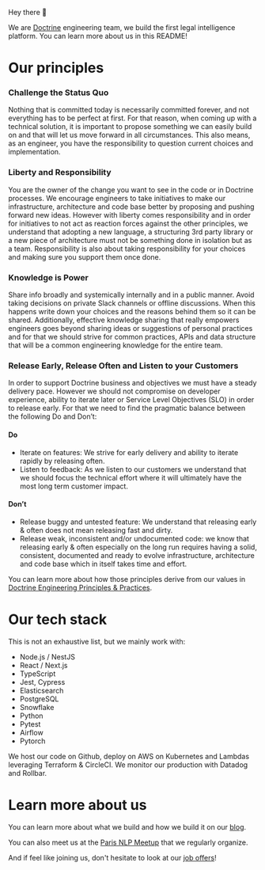 Hey there 👋

We are [Doctrine](https://www.doctrine.fr) engineering team, we build the first legal intelligence platform. You can learn more about us in this README!

# Our principles 

### Challenge the Status Quo

Nothing that is committed today is necessarily committed forever, and not everything has to be perfect at first. For that reason, when coming up with a technical solution, it is important to propose something we can easily build on and that will let us move forward in all circumstances.
This also means, as an engineer, you have the responsibility to question current choices and implementation.

### Liberty and Responsibility

You are the owner of the change you want to see in the code or in Doctrine processes. We encourage engineers to take initiatives to make our infrastructure, architecture and code base better by proposing and pushing forward new ideas. However with liberty comes responsibility and in order for initiatives to not act as reaction forces against the other principles, we understand that adopting a new language, a structuring 3rd party library or a new piece of architecture must not be something done in isolation but as a team. Responsibility is also about taking responsibility for your choices and making sure you support them once done.

### Knowledge is Power

Share info broadly and systemically internally and in a public manner. Avoid taking decisions on private Slack channels or offline discussions. When this happens write down your choices and the reasons behind them so it can be shared.
Additionally, effective knowledge sharing that really empowers engineers goes beyond sharing ideas or suggestions of personal practices and for that we should strive for common practices, APIs and data structure that will be a common engineering knowledge for the entire team.

### Release Early, Release Often and Listen to your Customers

In order to support Doctrine business and objectives we must have a steady delivery pace. However we should not compromise on developer experience, ability to iterate later or Service Level Objectives (SLO) in order to release early. For that we need to find the pragmatic balance between the following Do and Don’t:

#### Do
* Iterate on features: We strive for early delivery and ability to iterate rapidly by releasing often.
* Listen to feedback: As we listen to our customers we understand that we should focus the technical effort where it will ultimately have the most long term customer impact.

#### Don’t
* Release buggy and untested feature: We understand that releasing early & often does not mean releasing fast and dirty.
* Release weak, inconsistent and/or undocumented code: we know that releasing early & often especially on the long run requires having a solid, consistent, documented and ready to evolve infrastructure, architecture and code base which in itself takes time and effort.

You can learn more about how those principles derive from our values in [Doctrine Engineering Principles & Practices](https://medium.com/doctrine/doctrine-engineering-principles-and-practices-7faab666fac9).

# Our tech stack

This is not an exhaustive list, but we mainly work with:
* Node.js / NestJS
* React / Next.js
* TypeScript
* Jest, Cypress
* Elasticsearch
* PostgreSQL
* Snowflake
* Python
* Pytest
* Airflow
* Pytorch

We host our code on Github, deploy on AWS on Kubernetes and Lambdas leveraging Terraform & CircleCI. We monitor our production with Datadog and Rollbar.

# Learn more about us

You can learn more about what we build and how we build it on our [blog](https://medium.com/doctrine/engineering/home). 

You can also meet us at the [Paris NLP Meetup](https://www.meetup.com/fr-FR/Paris-NLP/) that we regularly organize. 

And if feel like joining us, don't hesitate to look at our [job offers](https://www.doctrine.fr/recrutement)!
